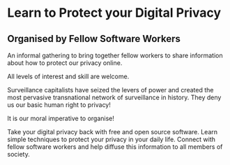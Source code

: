 # Learn to Protect your Digital Privacy

## Organised by Fellow Software Workers

An informal gathering to bring together fellow workers to share information
about how to protect our privacy online.

All levels of interest and skill are welcome.

Surveillance capitalists have seized the levers of power and created the most
pervasive transnational network of surveillance in history. They deny us our
basic human right to privacy!

It is our moral imperative to organise!

Take your digital privacy back with free and open source software. Learn simple
techniques to protect your privacy in your daily life. Connect with fellow software
workers and help diffuse this information to all members of society.

